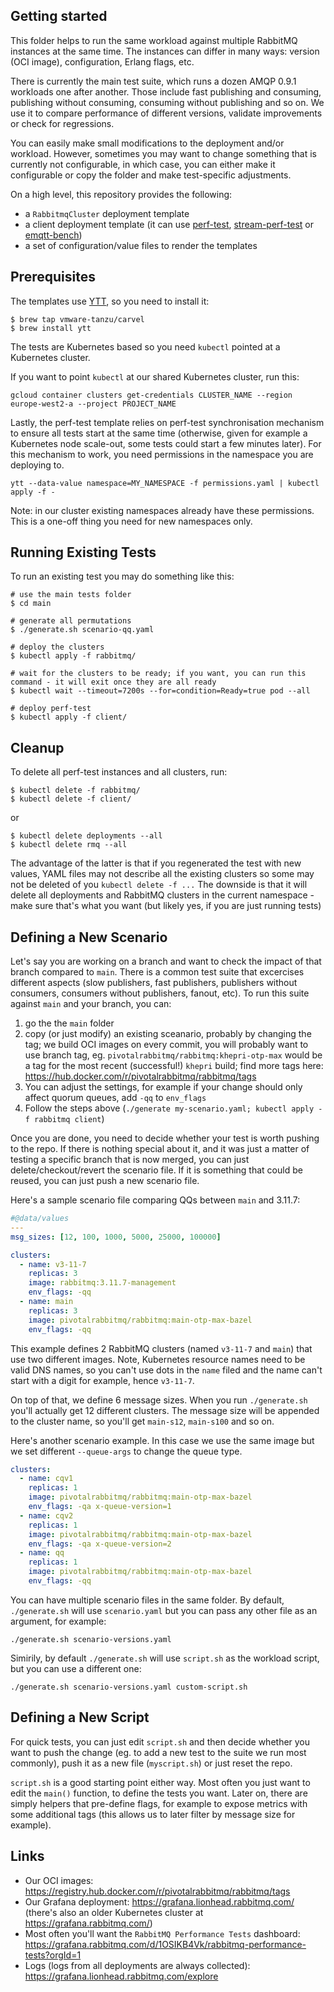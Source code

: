 ## Getting started

This folder helps to run the same workload against multiple RabbitMQ instances at the same time.
The instances can differ in many ways: version (OCI image), configuration, Erlang flags, etc.

There is currently the main test suite, which runs a dozen AMQP 0.9.1 workloads one after another.
Those include fast publishing and consuming, publishing without consuming, consuming without publishing
and so on. We use it to compare performance of different versions, validate improvements or check for regressions.

You can easily make small modifications to the deployment and/or workload. However, sometimes you may want
to change something that is currently not configurable, in which case, you can either make it configurable
or copy the folder and make test-specific adjustments.

On a high level, this repository provides the following:
* a `RabbitmqCluster` deployment template
* a client deployment template (it can use [perf-test](https://perftest.rabbitmq.com/), [stream-perf-test](https://rabbitmq.github.io/rabbitmq-stream-java-client/stable/htmlsingle/#the-performance-tool) or [emqtt-bench](https://github.com/emqx/emqtt-bench))
* a set of configuration/value files to render the templates

## Prerequisites

The templates use [YTT](https://carvel.dev/ytt/), so you need to install it:
```
$ brew tap vmware-tanzu/carvel
$ brew install ytt
```

The tests are Kubernetes based so you need `kubectl` pointed at a Kubernetes cluster.

If you want to point `kubectl` at our shared Kubernetes cluster, run this:
```
gcloud container clusters get-credentials CLUSTER_NAME --region europe-west2-a --project PROJECT_NAME
```

Lastly, the perf-test template relies on perf-test synchronisation mechanism to ensure all tests start at the same time
(otherwise, given for example a Kubernetes node scale-out, some tests could start a few minutes later). For this mechanism to work,
you need permissions in the namespace you are deploying to.
```
ytt --data-value namespace=MY_NAMESPACE -f permissions.yaml | kubectl apply -f -
```

Note: in our cluster existing namespaces already have these permissions. This is a one-off thing you need for new namespaces only.

## Running Existing Tests

To run an existing test you may do something like this:

```
# use the main tests folder
$ cd main

# generate all permutations
$ ./generate.sh scenario-qq.yaml

# deploy the clusters
$ kubectl apply -f rabbitmq/

# wait for the clusters to be ready; if you want, you can run this command - it will exit once they are all ready
$ kubectl wait --timeout=7200s --for=condition=Ready=true pod --all

# deploy perf-test
$ kubectl apply -f client/
```

## Cleanup

To delete all perf-test instances and all clusters, run:

```
$ kubectl delete -f rabbitmq/
$ kubectl delete -f client/
```

or
```
$ kubectl delete deployments --all
$ kubectl delete rmq --all
```

The advantage of the latter is that if you regenerated the test with new values, YAML files may not describe all the existing clusters so some may not be deleted of you `kubectl delete -f ...`
The downside is that it will delete all deployments and RabbitMQ clusters in the current namespace - make sure that's what you want (but likely yes, if you are just running tests)

## Defining a New Scenario

Let's say you are working on a branch and want to check the impact of that branch compared to `main`.
There is a common test suite that excercises different aspects (slow publishers, fast publishers,
publishers without consumers, consumers without publishers, fanout, etc). To run this suite against `main`
and your branch, you can:

1. go the the `main` folder
2. copy (or just modify) an existing sceanario, probably by changing the tag; we build OCI images on every commit,
   you will probably want to use branch tag, eg. `pivotalrabbitmq/rabbitmq:khepri-otp-max` would be a tag for the
   most recent (successful!) `khepri` build; find more tags here: https://hub.docker.com/r/pivotalrabbitmq/rabbitmq/tags
3. You can adjust the settings, for example if your change should only affect quorum queues, add `-qq` to `env_flags`
4. Follow the steps above (`./generate my-scenario.yaml; kubectl apply -f rabbitmq client`)

Once you are done, you need to decide whether your test is worth pushing to the repo. If there is nothing special about it,
and it was just a matter of testing a specific branch that is now merged, you can just delete/checkout/revert the scenario file.
If it is something that could be reused, you can just push a new scenario file.

Here's a sample scenario file comparing QQs between `main` and 3.11.7:
```yaml
#@data/values
---
msg_sizes: [12, 100, 1000, 5000, 25000, 100000]

clusters:
  - name: v3-11-7
    replicas: 3
    image: rabbitmq:3.11.7-management
    env_flags: -qq
  - name: main
    replicas: 3
    image: pivotalrabbitmq/rabbitmq:main-otp-max-bazel
    env_flags: -qq
```

This example defines 2 RabbitMQ clusters (named `v3-11-7` and `main`) that use two different images.
Note, Kubernetes resource names need to be valid DNS names, so you can't use dots in the `name` filed and the name can't
start with a digit for example, hence `v3-11-7`.

On top of that, we define 6 message sizes. When you run `./generate.sh` you'll actually get 12 different clusters.
The message size will be appended to the cluster name, so you'll get `main-s12`, `main-s100` and so on.

Here's another scenario example. In this case we use the same image but we set different `--queue-args` to change the queue type.

```yaml
clusters:
  - name: cqv1
    replicas: 1
    image: pivotalrabbitmq/rabbitmq:main-otp-max-bazel
    env_flags: -qa x-queue-version=1
  - name: cqv2
    replicas: 1
    image: pivotalrabbitmq/rabbitmq:main-otp-max-bazel
    env_flags: -qa x-queue-version=2
  - name: qq
    replicas: 1
    image: pivotalrabbitmq/rabbitmq:main-otp-max-bazel
    env_flags: -qq
```

You can have multiple scenario files in the same folder. By default, `./generate.sh` will use `scenario.yaml` but you can pass any other file as an argument,
for example:
```
./generate.sh scenario-versions.yaml
```

Simirily, by default `./generate.sh` will use `script.sh` as the workload script, but you can use a different one:
```
./generate.sh scenario-versions.yaml custom-script.sh
```

## Defining a New Script

For quick tests, you can just edit `script.sh` and then decide whether you want to push the change (eg. to add a new test
to the suite we run most commonly), push it as a new file (`myscript.sh`) or just reset the repo.

`script.sh` is a good starting point either way. Most often you just want to edit the `main()` function, to define the tests you want.
Later on, there are simply helpers that pre-define flags, for example to expose metrics with some additional tags (this allows us
to later filter by message size for example).

## Links

* Our OCI images: https://registry.hub.docker.com/r/pivotalrabbitmq/rabbitmq/tags
* Our Grafana deployment: https://grafana.lionhead.rabbitmq.com/ (there's also an older Kubernetes cluster at https://grafana.rabbitmq.com/)
* Most often you'll want the `RabbitMQ Performance Tests` dashboard: https://grafana.rabbitmq.com/d/1OSIKB4Vk/rabbitmq-performance-tests?orgId=1
* Logs (logs from all deployments are always collected): https://grafana.lionhead.rabbitmq.com/explore
